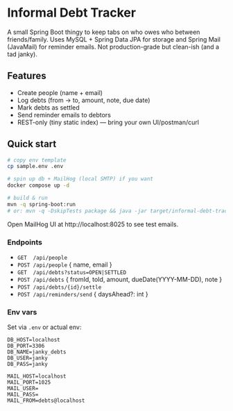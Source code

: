 # Informal Debt Tracker
A small Spring Boot thingy to keep tabs on who owes who between friends/family. Uses MySQL + Spring Data JPA for storage and Spring Mail (JavaMail) for reminder emails. Not production-grade but clean-ish (and a tad janky).

## Features
- Create people (name + email)
- Log debts (from → to, amount, note, due date)
- Mark debts as settled
- Send reminder emails to debtors
- REST-only (tiny static index) — bring your own UI/postman/curl

## Quick start
```bash
# copy env template
cp sample.env .env

# spin up db + MailHog (local SMTP) if you want
docker compose up -d

# build & run
mvn -q spring-boot:run
# or: mvn -q -DskipTests package && java -jar target/informal-debt-tracker-0.1.0.jar
```

Open MailHog UI at http://localhost:8025 to see test emails.

### Endpoints
- `GET  /api/people`
- `POST /api/people` { name, email }
- `GET  /api/debts?status=OPEN|SETTLED`
- `POST /api/debts` { fromId, toId, amount, dueDate(YYYY-MM-DD), note }
- `POST /api/debts/{id}/settle`
- `POST /api/reminders/send` { daysAhead?: int }

### Env vars
Set via `.env` or actual env:
```
DB_HOST=localhost
DB_PORT=3306
DB_NAME=janky_debts
DB_USER=janky
DB_PASS=janky

MAIL_HOST=localhost
MAIL_PORT=1025
MAIL_USER=
MAIL_PASS=
MAIL_FROM=debts@localhost
```
